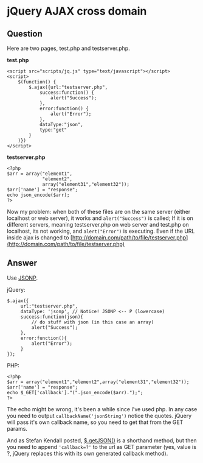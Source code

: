 
# jQuery AJAX cross domain

## Question
        
Here are two pages, test.php and testserver.php.

**test.php**

    <script src="scripts/jq.js" type="text/javascript"></script>
    <script>
        $(function() {
            $.ajax({url:"testserver.php",
                success:function() {
                    alert("Success");
                },
                error:function() {
                    alert("Error");
                },
                dataType:"json",
                type:"get"
            }
        )})
    </script>
    

**testserver.php**

    <?php
    $arr = array("element1",
                 "element2",
                 array("element31","element32"));
    $arr['name'] = "response";
    echo json_encode($arr);
    ?>
    

Now my problem: when both of these files are on the same server (either localhost or web server), it works and `alert("Success")` is called; If it is on different servers, meaning testserver.php on web server and test.php on localhost, its not working, and `alert("Error")` is executing. Even if the URL inside ajax is changed to [http://domain.com/path/to/file/testserver.php](http://domain.com/path/to/file/testserver.php)

## Answer
        
Use [JSONP](http://en.wikipedia.org/wiki/JSONP).

jQuery:

    $.ajax({
         url:"testserver.php",
         dataType: 'jsonp', // Notice! JSONP <-- P (lowercase)
         success:function(json){
             // do stuff with json (in this case an array)
             alert("Success");
         },
         error:function(){
             alert("Error");
         }      
    });
    

PHP:

    <?php
    $arr = array("element1","element2",array("element31","element32"));
    $arr['name'] = "response";
    echo $_GET['callback']."(".json_encode($arr).");";
    ?>
    

The echo might be wrong, it's been a while since I've used php. In any case you need to output `callbackName('jsonString')` notice the quotes. jQuery will pass it's own callback name, so you need to get that from the GET params.

And as Stefan Kendall posted, [$.getJSON()](http://api.jquery.com/jQuery.getJSON/) is a shorthand method, but then you need to append `'callback=?'` to the url as GET parameter (yes, value is ?, jQuery replaces this with its own generated callback method).
